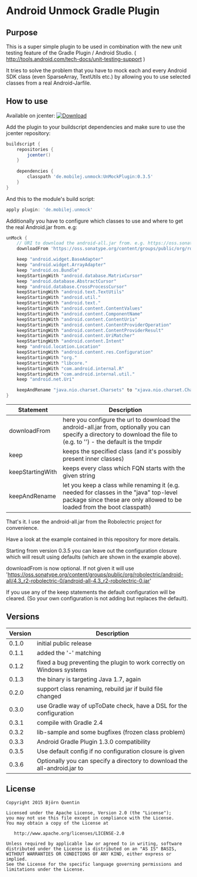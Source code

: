 # Android Unmock Gradle Plugin

## Purpose

This is a super simple plugin to be used in combination with the new unit testing feature of the Gradle Plugin / Android Studio. ( http://tools.android.com/tech-docs/unit-testing-support )

It tries to solve the problem that you have to mock each and every Android SDK class (even SparseArray, TextUtils etc.) by allowing you to use selected classes from a real Android-Jarfile.

## How to use

Available on jcenter: [ ![Download](https://api.bintray.com/packages/bjoernq/maven/de.mobilej.unmock/images/download.svg) ](https://bintray.com/bjoernq/maven/de.mobilej.unmock/_latestVersion)

Add the plugin to your buildscript dependencies and make sure to use the jcenter repository:

```groovy
buildscript {
    repositories {
        jcenter()
    }
    
    dependencies {
        classpath 'de.mobilej.unmock:UnMockPlugin:0.3.5'
    }
}
```

And this to the module's build script:

```groovy
apply plugin: 'de.mobilej.unmock'
```

Additionally you have to configure which classes to use and where to get the real Android.jar from. e.g:

```groovy
unMock {
    // URI to download the android-all.jar from. e.g. https://oss.sonatype.org/content/groups/public/org/robolectric/android-all/
    downloadFrom 'https://oss.sonatype.org/content/groups/public/org/robolectric/android-all/4.3_r2-robolectric-0/android-all-4.3_r2-robolectric-0.jar'

    keep "android.widget.BaseAdapter"
    keep "android.widget.ArrayAdapter"
    keep "android.os.Bundle"
    keepStartingWith "android.database.MatrixCursor"
    keep "android.database.AbstractCursor"
    keep "android.database.CrossProcessCursor"
    keepStartingWith "android.text.TextUtils"
    keepStartingWith "android.util."
    keepStartingWith "android.text."
    keepStartingWith "android.content.ContentValues"
    keepStartingWith "android.content.ComponentName"
    keepStartingWith "android.content.ContentUris"
    keepStartingWith "android.content.ContentProviderOperation"
    keepStartingWith "android.content.ContentProviderResult"
    keepStartingWith "android.content.UriMatcher"
    keepStartingWith "android.content.Intent"
    keep "android.location.Location"
    keepStartingWith "android.content.res.Configuration"
    keepStartingWith "org."
    keepStartingWith "libcore."
    keepStartingWith "com.android.internal.R"
    keepStartingWith "com.android.internal.util."
    keep "android.net.Uri"

    keepAndRename "java.nio.charset.Charsets" to "xjava.nio.charset.Charsets"
}
```

|Statement|Description|
|-------|-----------|
|downloadFrom|here you configure the url to download the android-all.jar from, optionally you can specify a directory to download the file to (e.g. to '<directory>') - the default is the tmpdir|
|keep|keeps the specified class (and it's possibly present inner classes)|
|keepStartingWith|keeps every class which FQN starts with the given string|
|keepAndRename|let you keep a class while renaming it (e.g. needed for classes in the "java" top-level package since these are only allowed to be loaded from the boot classpath)|

That's it. I use the android-all.jar from the Robolectric project for convenience.

Have a look at the example contained in this repository for more details.

Starting from version 0.3.5 you can leave out the configuration closure which will result using defaults (which are shown in the example above).

downloadFrom is now optional. If not given it will use 'https://oss.sonatype.org/content/groups/public/org/robolectric/android-all/4.3_r2-robolectric-0/android-all-4.3_r2-robolectric-0.jar'

If you use any of the keep statements the default configuration will be cleared. (So your own configuration is not adding but replaces the default).

## Versions

|Version|Description|
|-------|-----------|
|0.1.0|initial public release|
|0.1.1|added the '-' matching|
|0.1.2|fixed a bug preventing the plugin to work correctly on Windows systems|
|0.1.3|the binary is targeting Java 1.7, again|
|0.2.0|support class renaming, rebuild jar if build file changed|
|0.3.0|use Gradle way of upToDate check, have a DSL for the configuration|
|0.3.1|compile with Gradle 2.4|
|0.3.2|lib-sample and some bugfixes (frozen class problem)|
|0.3.3|Android Gradle Plugin 1.3.0 compatibility|
|0.3.5|Use default config if no configuration closure is given|
|0.3.6|Optionally you can specify a directory to download the all-android.jar to|

## License

```
Copyright 2015 Björn Quentin

Licensed under the Apache License, Version 2.0 (the "License");
you may not use this file except in compliance with the License.
You may obtain a copy of the License at

   http://www.apache.org/licenses/LICENSE-2.0

Unless required by applicable law or agreed to in writing, software
distributed under the License is distributed on an "AS IS" BASIS,
WITHOUT WARRANTIES OR CONDITIONS OF ANY KIND, either express or implied.
See the License for the specific language governing permissions and
limitations under the License.
```
